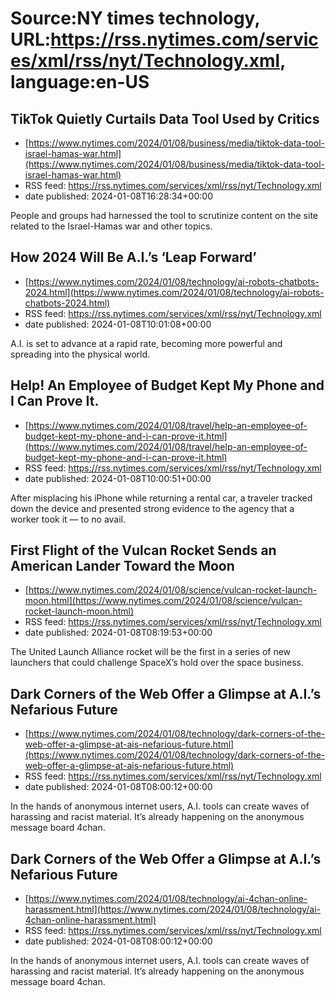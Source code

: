 # Source:NY times technology, URL:https://rss.nytimes.com/services/xml/rss/nyt/Technology.xml, language:en-US

## TikTok Quietly Curtails Data Tool Used by Critics
 - [https://www.nytimes.com/2024/01/08/business/media/tiktok-data-tool-israel-hamas-war.html](https://www.nytimes.com/2024/01/08/business/media/tiktok-data-tool-israel-hamas-war.html)
 - RSS feed: https://rss.nytimes.com/services/xml/rss/nyt/Technology.xml
 - date published: 2024-01-08T16:28:34+00:00

People and groups had harnessed the tool to scrutinize content on the site related to the Israel-Hamas war and other topics.

## How 2024 Will Be A.I.’s ‘Leap Forward’
 - [https://www.nytimes.com/2024/01/08/technology/ai-robots-chatbots-2024.html](https://www.nytimes.com/2024/01/08/technology/ai-robots-chatbots-2024.html)
 - RSS feed: https://rss.nytimes.com/services/xml/rss/nyt/Technology.xml
 - date published: 2024-01-08T10:01:08+00:00

A.I. is set to advance at a rapid rate, becoming more powerful and spreading into the physical world.

## Help! An Employee of Budget Kept My Phone and I Can Prove It.
 - [https://www.nytimes.com/2024/01/08/travel/help-an-employee-of-budget-kept-my-phone-and-i-can-prove-it.html](https://www.nytimes.com/2024/01/08/travel/help-an-employee-of-budget-kept-my-phone-and-i-can-prove-it.html)
 - RSS feed: https://rss.nytimes.com/services/xml/rss/nyt/Technology.xml
 - date published: 2024-01-08T10:00:51+00:00

After misplacing his iPhone while returning a rental car, a traveler tracked down the device and presented strong evidence to the agency that a worker took it — to no avail.

## First Flight of the Vulcan Rocket Sends an American Lander Toward the Moon
 - [https://www.nytimes.com/2024/01/08/science/vulcan-rocket-launch-moon.html](https://www.nytimes.com/2024/01/08/science/vulcan-rocket-launch-moon.html)
 - RSS feed: https://rss.nytimes.com/services/xml/rss/nyt/Technology.xml
 - date published: 2024-01-08T08:19:53+00:00

The United Launch Alliance rocket will be the first in a series of new launchers that could challenge SpaceX’s hold over the space business.

## Dark Corners of the Web Offer a Glimpse at A.I.’s Nefarious Future
 - [https://www.nytimes.com/2024/01/08/technology/dark-corners-of-the-web-offer-a-glimpse-at-ais-nefarious-future.html](https://www.nytimes.com/2024/01/08/technology/dark-corners-of-the-web-offer-a-glimpse-at-ais-nefarious-future.html)
 - RSS feed: https://rss.nytimes.com/services/xml/rss/nyt/Technology.xml
 - date published: 2024-01-08T08:00:12+00:00

In the hands of anonymous internet users, A.I. tools can create waves of harassing and racist material. It’s already happening on the anonymous message board 4chan.

## Dark Corners of the Web Offer a Glimpse at A.I.’s Nefarious Future
 - [https://www.nytimes.com/2024/01/08/technology/ai-4chan-online-harassment.html](https://www.nytimes.com/2024/01/08/technology/ai-4chan-online-harassment.html)
 - RSS feed: https://rss.nytimes.com/services/xml/rss/nyt/Technology.xml
 - date published: 2024-01-08T08:00:12+00:00

In the hands of anonymous internet users, A.I. tools can create waves of harassing and racist material. It’s already happening on the anonymous message board 4chan.

